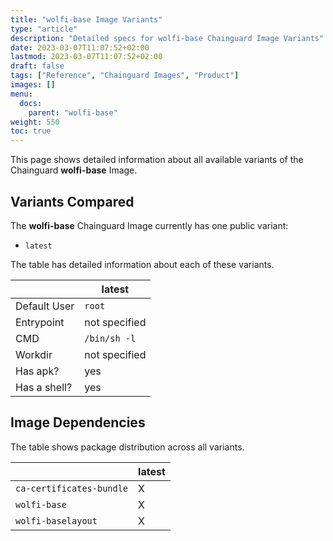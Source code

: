 ```yaml
---
title: "wolfi-base Image Variants"
type: "article"
description: "Detailed specs for wolfi-base Chainguard Image Variants"
date: 2023-03-07T11:07:52+02:00
lastmod: 2023-03-07T11:07:52+02:00
draft: false
tags: ["Reference", "Chainguard Images", "Product"]
images: []
menu:
  docs:
    parent: "wolfi-base"
weight: 550
toc: true
---
```


This page shows detailed information about all available variants of the Chainguard **wolfi-base** Image.

## Variants Compared
The **wolfi-base** Chainguard Image currently has one public variant: 

- `latest`

The table has detailed information about each of these variants.

|              | latest        |
|--------------|---------------|
| Default User | `root`        |
| Entrypoint   | not specified |
| CMD          | `/bin/sh -l`  |
| Workdir      | not specified |
| Has apk?     | yes           |
| Has a shell? | yes           |

## Image Dependencies
The table shows package distribution across all variants.

|                          | latest |
|--------------------------|--------|
| `ca-certificates-bundle` | X      |
| `wolfi-base`             | X      |
| `wolfi-baselayout`       | X      |
